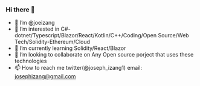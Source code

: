 ### Hi there 👋
- 👋 I’m @joeizang
- 👀 I’m interested in C#-dotnet/Typescript/Blazor/React/Kotlin/C++/Coding/Open Source/Web Tech/Solidity-Ethereum/Cloud
- 🌱 I’m currently learning Solidity/React/Blazor
- 💞️ I’m looking to collaborate on Any Open source porject that uses these technologies
- 📫 How to reach me twitter(@joseph_izang1) email: josephizang@gmail.com
<!--
**joeizang/joeizang** is a ✨ _special_ ✨ repository because its `README.md` (this file) appears on your GitHub profile.

Here are some ideas to get you started:

- 🔭 I’m currently working on ...
- 🌱 I’m currently learning ...
- 👯 I’m looking to collaborate on ...
- 🤔 I’m looking for help with ...
- 💬 Ask me about ...
- 📫 How to reach me: ...
- 😄 Pronouns: ...
- ⚡ Fun fact: ...
-->
